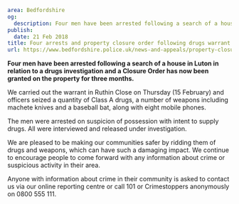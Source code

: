 ```yaml
area: Bedfordshire
og:
  description: Four men have been arrested following a search of a house in Luton in relation to a drugs investigation and a Closure Order has now been granted on the property for three months.
publish:
  date: 21 Feb 2018
title: Four arrests and property closure order following drugs warrant
url: https://www.bedfordshire.police.uk/news-and-appeals/property-closure_luton_21feb17
```

**Four men have been arrested following a search of a house in Luton in relation to a drugs investigation and a Closure Order has now been granted on the property for three months.**

We carried out the warrant in Ruthin Close on Thursday (15 February) and officers seized a quantity of Class A drugs, a number of weapons including machete knives and a baseball bat, along with eight mobile phones.

The men were arrested on suspicion of possession with intent to supply drugs. All were interviewed and released under investigation.

We are pleased to be making our communities safer by ridding them of drugs and weapons, which can have such a damaging impact. We continue to encourage people to come forward with any information about crime or suspicious activity in their area.

Anyone with information about crime in their community is asked to contact us via our online reporting centre or call 101 or Crimestoppers anonymously on 0800 555 111.
